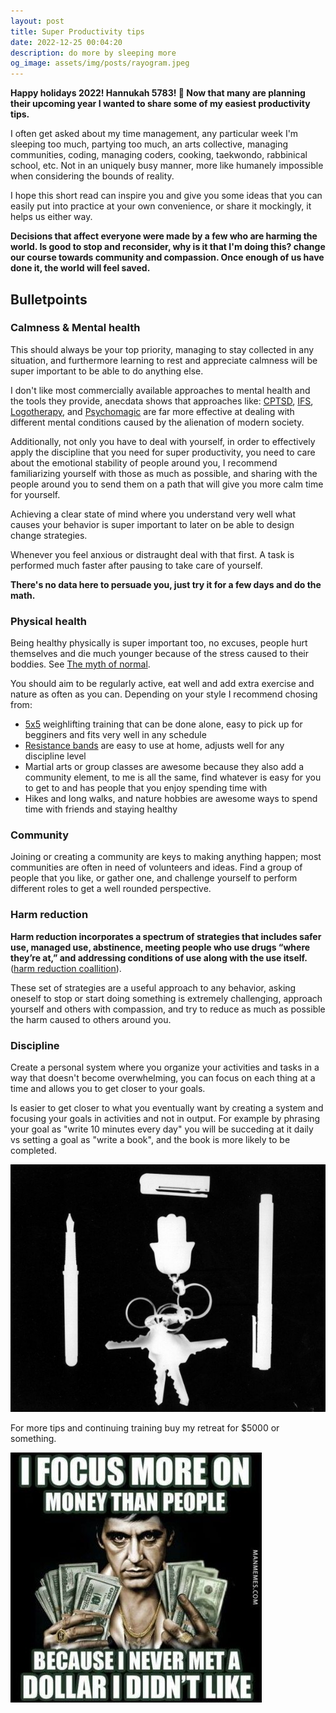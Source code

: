 ```yaml
---
layout: post
title: Super Productivity tips
date: 2022-12-25 00:04:20
description: do more by sleeping more
og_image: assets/img/posts/rayogram.jpeg
---
```


**Happy holidays 2022! Hannukah 5783! 🪬 Now that many are planning their upcoming year I wanted to share some of my easiest productivity tips.**

I often get asked about my time management, any particular week I'm  sleeping too much, partying too much, an arts collective, managing communities, coding, managing coders, cooking, taekwondo, rabbinical school, etc. Not in an uniquely busy manner, more like humanely impossible when considering the bounds of reality.

I hope this short read can inspire you and give you some ideas that you can easily put into practice at your own convenience, or share it mockingly, it helps us either way.

**Decisions that affect everyone were made by a few who are harming the world. Is good to stop and reconsider, why is it that I'm doing this? change our course towards community and compassion. Once enough of us have done it, the world will feel saved.**

## Bulletpoints

### Calmness & Mental health

This should always be your top priority, managing to stay collected in any situation, and furthermore learning to rest and appreciate calmness will be super important to be able to do anything else.

I don't like most commercially available approaches to mental health and the tools they provide, anecdata shows that approaches like:
 [CPTSD](https://bookshop.org/p/books/the-complex-ptsd-workbook-a-mind-body-approach-to-regaining-emotional-control-and-becoming-whole-arielle-schwartz/9556452?ean=9781623158248),
[IFS](https://bookshop.org/p/books/internal-family-systems-skills-training-manual-trauma-informed-treatment-for-anxiety-depression-ptsd-substance-abuse-martha-sweezy/9850865?ean=9781683730873),
[Logotherapy](https://bookshop.org/p/books/the-will-to-meaning-foundations-and-applications-of-logotherapy-viktor-e-frankl/11653436?ean=9780142181263), and
[Psychomagic](https://bookshop.org/p/books/manual-of-psychomagic-the-practice-of-shamanic-psychotherapy-alejandro-jodorowsky/7178851?ean=9781620551073)
are far more effective at dealing with different mental conditions caused by the alienation of modern society.

Additionally, not only you have to deal with yourself, in order to effectively apply the discipline that you need for super productivity, you need to care about the emotional stability of people around you, I recommend familiarizing yourself with those as much as possible, and sharing with the people around you to send them on a path that will give you more calm time for yourself.

Achieving a clear state of mind where you understand very well what causes your behavior is super important to later on be able to design change strategies.

Whenever you feel anxious or distraught deal with that first. A task is performed much faster after pausing to take care of yourself.

**There's no data here to persuade you, just try it for a few days and do the math.**

### Physical health

Being healthy physically is super important too, no excuses, people hurt themselves and die much younger because of the stress caused to their boddies. See [The myth of normal](https://bookshop.org/p/books/the-myth-of-normal-trauma-illness-and-healing-in-a-toxic-culture-gabor-mate/17446136?ean=9780593083888).

You should aim to be regularly active, eat well and add extra exercise and nature as often as you can. Depending on your style I recommend chosing from:
* [5x5](https://stronglifts.com/5x5/) weighlifting training that can be done alone, easy to pick up for begginers and fits very well in any schedule
* [Resistance bands](https://gympion.com/blog/how-to-use-resistance-bands-at-home) are easy to use at home, adjusts well for any discipline level
* Martial arts or group classes are awesome because they also add a community element, to me is all the same, find whatever is easy for you to get to and has people that you enjoy spending time with
* Hikes and long walks, and nature hobbies are awesome ways to spend time with friends and staying healthy

### Community

Joining or creating a community are keys to making anything happen; most communities are often in need of volunteers and ideas. Find a group of people that you like, or gather one, and challenge yourself to perform different roles to get a well rounded perspective.

### Harm reduction

**Harm reduction incorporates a spectrum of strategies that includes safer use, managed use, abstinence, meeting people who use drugs “where they’re at,” and addressing conditions of use along with the use itself.** ([harm reduction coallition](https://harmreduction.org/about-us/principles-of-harm-reduction/)).

These set of strategies are a useful approach to any behavior, asking oneself to stop or start doing something is extremely challenging, approach yourself and others with compassion, and try to reduce as much as possible the harm caused to others around you.

### Discipline

Create a personal system where you organize your activities and tasks in a way that doesn't become overwhelming, you can focus on each thing at a time and allows you to get closer to your goals.

Is easier to get closer to what you eventually want by creating a system and focusing your goals in activities and not in output. For example by phrasing your goal as "write 10 minutes every day" you will be succeding at it daily vs setting a goal as "write a book", and the book is more likely to be completed.

<img src="./assets/img/posts/rayogram.jpeg" alt="Rayogram from college" style="max-width: 100%">

For more tips and continuing training buy my retreat for $5000 or something.

<img src="/assets/img/posts/dollars.jpeg" alt="self portrait of every guru" style="max-width: 100%">
